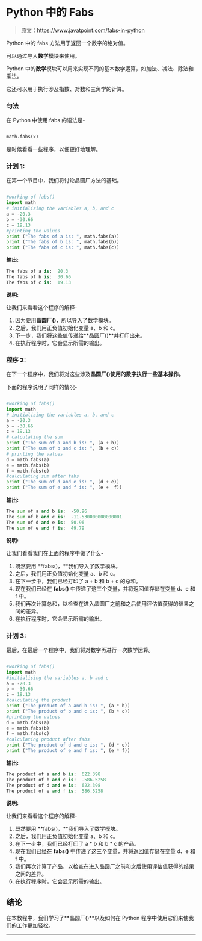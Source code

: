 # Python 中的 Fabs

> 原文：<https://www.javatpoint.com/fabs-in-python>

Python 中的 fabs 方法用于返回一个数字的绝对值。

可以通过导入**数学**模块来使用。

Python 中的**数学**模块可以用来实现不同的基本数学运算，如加法、减法、除法和乘法。

它还可以用于执行涉及指数、对数和三角学的计算。

### 句法

在 Python 中使用 fabs 的语法是-

```py

math.fabs(x)

```

是时候看看一些程序，以便更好地理解。

### 计划 1:

在第一个节目中，我们将讨论晶圆厂方法的基础。

```py

#working of fabs()
import math
# initializing the variables a, b, and c
a = -20.3
b = -30.66
c = 19.13
#printing the values
print ("The fabs of a is: ", math.fabs(a))
print ("The fabs of b is: ", math.fabs(b))
print ("The fabs of c is: ", math.fabs(c))

```

**输出:**

```py
The fabs of a is:  20.3
The fabs of b is:  30.66
The fabs of c is:  19.13

```

**说明:**

让我们来看看这个程序的解释-

1.  因为要用**晶圆厂()**，所以导入了数学模块。
2.  之后，我们用正负值初始化变量 a、b 和 c。
3.  下一步，我们将这些值传递给**晶圆厂()**并打印出来。
4.  在执行程序时，它会显示所需的输出。

### 程序 2:

在下一个程序中，我们将对这些涉及**晶圆厂()使用的数字执行一些基本操作。**

下面的程序说明了同样的情况-

```py

#working of fabs()
import math
# initializing the variables a, b, and c
a = -20.3
b = -30.66
c = 19.13
# calculating the sum
print ("The sum of a and b is: ", (a + b))
print ("The sum of b and c is: ", (b + c))
# printing the values
d = math.fabs(a)
e = math.fabs(b)
f = math.fabs(c)
#calculating sum after fabs
print ("The sum of d and e is: ", (d + e))
print ("The sum of e and f is: ", (e +  f))

```

**输出:**

```py
The sum of a and b is:  -50.96
The sum of b and c is:  -11.530000000000001
The sum of d and e is:  50.96
The sum of e and f is:  49.79

```

**说明:**

让我们看看我们在上面的程序中做了什么-

1.  既然要用 **fabs()，**我们导入了数学模块。
2.  之后，我们用正负值初始化变量 a、b 和 c。
3.  在下一步中，我们已经打印了 a + b 和 b + c 的总和。
4.  现在我们已经在 **fabs()** 中传递了这三个变量，并将返回值存储在变量 d、e 和 f 中。
5.  我们再次计算总和，以检查在进入晶圆厂之前和之后使用评估值获得的结果之间的差异。
6.  在执行程序时，它会显示所需的输出。

### 计划 3:

最后，在最后一个程序中，我们将对数字再进行一次数学运算。

```py

#working of fabs()
import math
#initialising the variables a, b and c
a = -20.3
b = -30.66
c = 19.13
#calculating the product
print ("The product of a and b is: ", (a * b))
print ("The product of b and c is: ", (b * c))
#printing the values
d = math.fabs(a)
e = math.fabs(b)
f = math.fabs(c)
#calculating product after fabs
print ("The product of d and e is: ", (d * e))
print ("The product of e and f is: ", (e * f))

```

**输出:**

```py
The product of a and b is:  622.398
The product of b and c is:  -586.5258
The product of d and e is:  622.398
The product of e and f is:  586.5258

```

**说明:**

让我们来看看这个程序的解释-

1.  既然要用 **fabs()，**我们导入了数学模块。
2.  之后，我们用正负值初始化变量 a、b 和 c。
3.  在下一步中，我们已经打印了 a * b 和 b * c 的产品。
4.  现在我们已经在 **fabs()** 中传递了这三个变量，并将返回值存储在变量 d、e 和 f 中。
5.  我们再次计算了产品，以检查在进入晶圆厂之前和之后使用评估值获得的结果之间的差异。
6.  在执行程序时，它会显示所需的输出。

## 结论

在本教程中，我们学习了**晶圆厂()**以及如何在 Python 程序中使用它们来使我们的工作更加轻松。

* * *